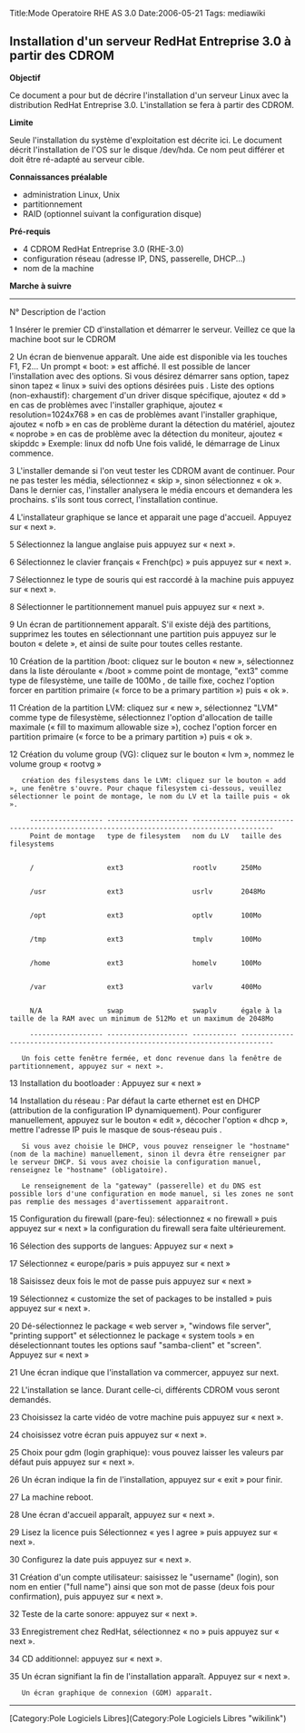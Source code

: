 Title:Mode Operatoire RHE AS 3.0
Date:2006-05-21
Tags:  mediawiki

Installation d'un serveur RedHat Entreprise 3.0 à partir des CDROM
------------------------------------------------------------------

**Objectif**

Ce document a pour but de décrire l'installation d'un serveur Linux avec
la distribution RedHat Entreprise 3.0. L'installation se fera à partir
des CDROM.

**Limite**

Seule l'installation du système d'exploitation est décrite ici. Le
document décrit l'installation de l'OS sur le disque /dev/hda. Ce nom
peut différer et doit être ré-adapté au serveur cible.

**Connaissances préalable**

-   administration Linux, Unix
-   partitionnement
-   RAID (optionnel suivant la configuration disque)

**Pré-requis**

-   4 CDROM RedHat Entreprise 3.0 (RHE-3.0)
-   configuration réseau (adresse IP, DNS, passerelle, DHCP...)
-   nom de la machine

**Marche à suivre**

  ---- ----------------------------------------------------------------------------------------------------------------------------------------------------------------------------------------------------------------------------------------------------------------------------------------------------------------------------------------------------------------------------------------------------------------------------------------------------------------------------------------------------------------------------------------------------------------------------------------------------------------------------------------------------------------------------------------------------------------------------------------------------------------------
  N°   Description de l'action
       

  1    Insérer le premier CD d'installation et démarrer le serveur. Veillez ce que la machine boot sur le CDROM
       

  2    Un écran de bienvenue apparaît. Une aide est disponible via les touches F1, F2... Un prompt « boot: » est affiché. Il est possible de lancer l'installation avec des options. Si vous désirez démarrer sans option, tapez <ENTER> sinon tapez « linux » suivi des options désirées puis <ENTER>. Liste des options (non-exhaustif): chargement d'un driver disque spécifique, ajoutez « dd » en cas de problèmes avec l'installer graphique, ajoutez « resolution=1024x768 » en cas de problèmes avant l'installer graphique, ajoutez « nofb » en cas de problème durant la détection du matériel, ajoutez « noprobe » en cas de problème avec la détection du moniteur, ajoutez « skipddc » Exemple: linux dd nofb Une fois validé, le démarrage de Linux commence.
       

  3    L'installer demande si l'on veut tester les CDROM avant de continuer. Pour ne pas tester les média, sélectionnez « skip », sinon sélectionnez « ok ». Dans le dernier cas, l'installer analysera le média encours et demandera les prochains. s'ils sont tous correct, l'installation continue.
       

  4    L'installateur graphique se lance et apparait une page d'accueil. Appuyez sur « next ».
       

  5    Sélectionnez la langue anglaise puis appuyez sur « next ».
       

  6    Sélectionnez le clavier français « French(pc) » puis appuyez sur « next ».
       

  7    Sélectionnez le type de souris qui est raccordé à la machine puis appuyez sur « next ».
       

  8    Sélectionner le partitionnement manuel puis appuyez sur « next ».
       

  9    Un écran de partitionnement apparaît. S'il existe déjà des partitions, supprimez les toutes en sélectionnant une partition puis appuyez sur le bouton « delete », et ainsi de suite pour toutes celles restante.
       

  10   Création de la partition /boot: cliquez sur le bouton « new », sélectionnez dans la liste déroulante « /boot » comme point de montage, "ext3" comme type de filesystème, une taille de 100Mo , de taille fixe, cochez l'option forcer en partition primaire (« force to be a primary partition ») puis « ok ».
       

  11   Création de la partition LVM: cliquez sur « new », sélectionnez "LVM" comme type de filesystème, sélectionnez l'option d'allocation de taille maximale (« fill to maximum allowable size »), cochez l'option forcer en partition primaire (« force to be a primary partition ») puis « ok ».
       

  12   Création du volume group (VG): cliquez sur le bouton « lvm », nommez le volume group « rootvg »
       
       création des filesystems dans le LVM: cliquez sur le bouton « add », une fenêtre s'ouvre. Pour chaque filesystem ci-dessous, veuillez sélectionner le point de montage, le nom du LV et la taille puis « ok ».
       
         ------------------ -------------------- ----------- ------------------------------------------------------------------------------
         Point de montage   type de filesystem   nom du LV   taille des filesystems
                                                             
       
         /                  ext3                 rootlv      250Mo
                                                             
       
         /usr               ext3                 usrlv       2048Mo
                                                             
       
         /opt               ext3                 optlv       100Mo
                                                             
       
         /tmp               ext3                 tmplv       100Mo
                                                             
       
         /home              ext3                 homelv      100Mo
                                                             
       
         /var               ext3                 varlv       400Mo
                                                             
       
         N/A                swap                 swaplv      égale à la taille de la RAM avec un minimum de 512Mo et un maximum de 2048Mo
                                                             
         ------------------ -------------------- ----------- ------------------------------------------------------------------------------
       
       Un fois cette fenêtre fermée, et donc revenue dans la fenêtre de partitionnement, appuyez sur « next ».
       

  13   Installation du bootloader : Appuyez sur « next »
       

  14   Installation du réseau : Par défaut la carte ethernet est en DHCP (attribution de la configuration IP dynamiquement). Pour configurer manuellement, appuyez sur le bouton « edit », décocher l'option « dhcp », mettre l'adresse IP puis le masque de sous-réseau puis <ENTER>.
       
       Si vous avez choisie le DHCP, vous pouvez renseigner le "hostname" (nom de la machine) manuellement, sinon il devra être renseigner par le serveur DHCP. Si vous avez choisie la configuration manuel, renseignez le "hostname" (obligatoire).
       
       Le renseignement de la "gateway" (passerelle) et du DNS est possible lors d'une configuration en mode manuel, si les zones ne sont pas remplie des messages d'avertissement apparaitront.
       

  15   Configuration du firewall (pare-feu): sélectionnez « no firewall » puis appuyez sur « next » la configuration du firewall sera faite ultérieurement.
       

  16   Sélection des supports de langues: Appuyez sur « next »
       

  17   Sélectionnez « europe/paris » puis appuyez sur « next »
       

  18   Saisissez deux fois le mot de passe puis appuyez sur « next »
       

  19   Sélectionnez « customize the set of packages to be installed » puis appuyez sur « next ».
       

  20   Dé-sélectionnez le package « web server », "windows file server", "printing support" et sélectionnez le package « system tools » en déselectionnant toutes les options sauf "samba-client" et "screen". Appuyez sur « next »
       

  21   Une écran indique que l'installation va commercer, appuyez sur next.
       

  22   L'installation se lance. Durant celle-ci, différents CDROM vous seront demandés.
       

  23   Choisissez la carte vidéo de votre machine puis appuyez sur « next ».
       

  24   choisissez votre écran puis appuyez sur « next ».
       

  25   Choix pour gdm (login graphique): vous pouvez laisser les valeurs par défaut puis appuyez sur « next ».
       

  26   Un écran indique la fin de l'installation, appuyez sur « exit » pour finir.
       

  27   La machine reboot.
       

  28   Une écran d'accueil apparaît, appuyez sur « next ».
       

  29   Lisez la licence puis Sélectionnez « yes I agree » puis appuyez sur « next ».
       

  30   Configurez la date puis appuyez sur « next ».
       

  31   Création d'un compte utilisateur: saisissez le "username" (login), son nom en entier ("full name") ainsi que son mot de passe (deux fois pour confirmation), puis appuyez sur « next ».
       

  32   Teste de la carte sonore: appuyez sur « next ».
       

  33   Enregistrement chez RedHat, sélectionnez « no » puis appuyez sur « next ».
       

  34   CD additionnel: appuyez sur « next ».
       

  35   Un écran signifiant la fin de l'installation apparaît. Appuyez sur « next ».
       
       Un écran graphique de connexion (GDM) apparaît.
       
  ---- ----------------------------------------------------------------------------------------------------------------------------------------------------------------------------------------------------------------------------------------------------------------------------------------------------------------------------------------------------------------------------------------------------------------------------------------------------------------------------------------------------------------------------------------------------------------------------------------------------------------------------------------------------------------------------------------------------------------------------------------------------------------------

[Category:Pole Logiciels
Libres](Category:Pole Logiciels Libres "wikilink")

